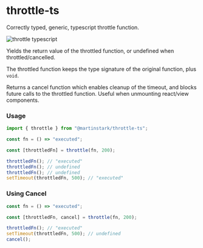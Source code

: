 # throttle-ts

Correctly typed, generic, typescript throttle function.

![throttle typescript](https://i.imgur.com/jPvfFJm.png)

Yields the return value of the throttled function, or undefined when throttled/cancelled.

The throttled function keeps the type signature of the original function, plus `void`.

Returns a cancel function which enables cleanup of the timeout, and blocks future calls to the throttled function. Useful when unmounting react/view components.

### Usage

```javascript
import { throttle } from "@martinstark/throttle-ts";
```

```javascript
const fn = () => "executed";

const [throttledFn] = throttle(fn, 200);

throttledFn(); // "executed"
throttledFn(); // undefined
throttledFn(); // undefined
setTimeout(throttledFn, 500); // "executed"
```

### Using Cancel

```javascript
const fn = () => "executed";

const [throttledFn, cancel] = throttle(fn, 200);

throttledFn(); // "executed"
setTimeout(throttledFn, 500); // undefined
cancel();
```
